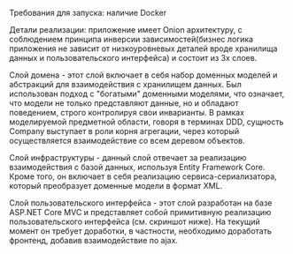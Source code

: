 Требования для запуска:
наличие Docker

Детали реализации:
приложение имеет Onion архитектуру, с соблюдением принципа инверсии зависимостей(бизнес логика приложения не зависит от низкоуровневых деталей вроде хранилища данных и пользовательского интерфейса) и состоит из 3х слоев.

Слой домена -
этот слой включает в себя набор доменных моделей и абстракций для взаимодействия с хранилищем данных. Был использован подход с "богатыми" доменными моделями, что означает, что модели не только представляют данные, но и обладают поведением, строго контролируя свои инварианты. В рамках моделируемой предметной области, говоря в терминах DDD, сущность Company выступает в роли корня агрегации, через который осуществляется взаимодействие со всем деревом объектов.

Слой инфраструктуры -
данный слой отвечает за реализацию взаимодействия с базой данных, используя Entity Framework Core. Кроме того, он включает в себя реализацию сервиса-сериализатора, который преобразует доменные модели в формат XML.

Слой пользовательского интерфейса -
этот слой разработан на базе ASP.NET Core MVC и представляет собой примитивную реализацию пользовательского интерфейса (см. скриншот ниже). 
На текущий момент он требует доработки, в частности, необходимо доработать фронтенд, добавив взаимодействие по ajax.
